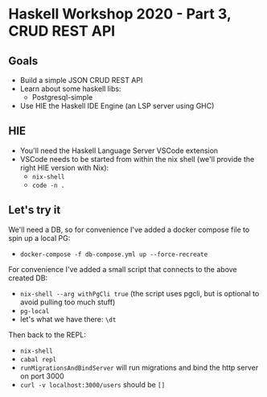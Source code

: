 # Haskell Workshop 2020 - Part 3, CRUD REST API

## Goals

* Build a simple JSON CRUD REST API
* Learn about some haskell libs:
  * Postgresql-simple
* Use HIE the Haskell IDE Engine (an LSP server using GHC)

## HIE

* You'll need the Haskell Language Server VSCode extension
* VSCode needs to be started from within the nix shell (we'll provide the right HIE version with Nix):
  * `nix-shell`
  * `code -n .`

## Let's try it

We'll need a DB, so for convenience I've added a docker compose file to spin up a local PG:
* `docker-compose -f db-compose.yml up --force-recreate`

For convenience I've added a small script that connects to the above created DB:
* `nix-shell --arg withPgCli true` (the script uses pgcli, but is optional to avoid pulling too much stuff)
* `pg-local`
* let's what we have there: `\dt`

Then back to the REPL:
* `nix-shell`
* `cabal repl`
* `runMigrationsAndBindServer` will run migrations and bind the http server on port 3000
* `curl -v localhost:3000/users` should be `[]`

